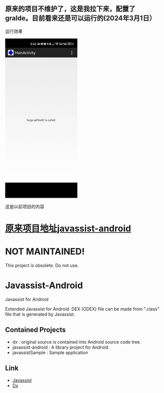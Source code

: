 ## 原来的项目不维护了，这是我拉下来，配置了gralde。目前看来还是可以运行的(2024年3月1日）

运行效果



<img src="README.assets/image-20240301175414656.png" alt="image-20240301175414656" style="zoom:50%;" />



这是以前项目的内容

 [原来项目地址javassist-android](https://github.com/crimsonwoods/javassist-android)
====
NOT MAINTAINED!
====

This project is obsolete.
Do not use.

Javassist-Android
==================
Javassist for Android

Extended Javassist for Android.
DEX (ODEX) file can be made from ".class" file that is generated by Javassist.


Contained Projects
------
- dx : 
  original source is contained into Android source code tree.
- javassist-android :
  A library project for Android
- javassistSample : 
  Sample application

Link
------
- [Javassist](http://www.javassist.org/)
- [Dx](https://android.googlesource.com/platform/dalvik/+/refs/heads/jb-release/dx/)

